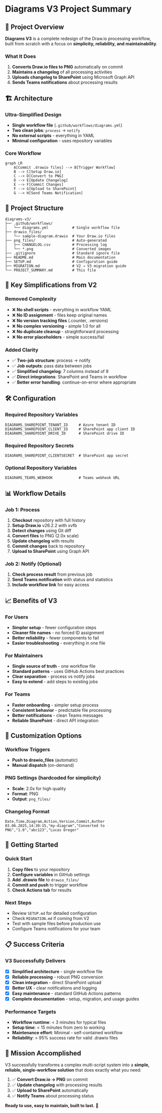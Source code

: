 # Diagrams V3 Project Summary

## 🎯 Project Overview

**Diagrams V3** is a complete redesign of the Draw.io processing workflow, built from scratch with a focus on **simplicity, reliability, and maintainability**. 

### What It Does
1. **Converts Draw.io files to PNG** automatically on commit
2. **Maintains a changelog** of all processing activities  
3. **Uploads changelog to SharePoint** using Microsoft Graph API
4. **Sends Teams notifications** about processing results

## 🏗️ Architecture

### Ultra-Simplified Design
- **Single workflow file** (`.github/workflows/diagrams.yml`)
- **Two clean jobs**: `process` → `notify`
- **No external scripts** - everything in YAML
- **Minimal configuration** - uses repository variables

### Core Workflow
```mermaid
graph LR
    A[Commit .drawio files] --> B[Trigger Workflow]
    B --> C[Setup Draw.io]
    C --> D[Convert to PNG]
    D --> E[Update Changelog]
    E --> F[Commit Changes]
    F --> G[Upload to SharePoint]
    G --> H[Send Teams Notification]
```

## 📂 Project Structure

```
diagrams-v3/
├── .github/workflows/
│   └── diagrams.yml           # Single workflow file
├── drawio_files/
│   └── sample-diagram.drawio  # Your Draw.io files
├── png_files/                 # Auto-generated
│   ├── CHANGELOG.csv          # Processing log
│   └── *.png                  # Converted images
├── .gitignore                 # Standard ignore file
├── README.md                  # Main documentation
├── SETUP.md                   # Configuration guide
├── MIGRATION.md               # V2 → V3 migration guide
└── PROJECT_SUMMARY.md         # This file
```

## 🔄 Key Simplifications from V2

### Removed Complexity
- ❌ **No shell scripts** - everything in workflow YAML
- ❌ **No ID assignment** - files keep original names
- ❌ **No version tracking files** (.counter, .versions)
- ❌ **No complex versioning** - simple 1.0 for all
- ❌ **No duplicate cleanup** - straightforward processing
- ❌ **No error placeholders** - simple success/fail

### Added Clarity  
- ✅ **Two-job structure**: process → notify
- ✅ **Job outputs**: pass data between jobs
- ✅ **Simplified changelog**: 7 columns instead of 9
- ✅ **Direct integrations**: SharePoint and Teams in workflow
- ✅ **Better error handling**: continue-on-error where appropriate

## 🛠️ Configuration

### Required Repository Variables
```
DIAGRAMS_SHAREPOINT_TENANT_ID     # Azure tenant ID
DIAGRAMS_SHAREPOINT_CLIENT_ID     # SharePoint app client ID  
DIAGRAMS_SHAREPOINT_DRIVE_ID      # SharePoint drive ID
```

### Required Repository Secrets
```
DIAGRAMS_SHAREPOINT_CLIENTSECRET  # SharePoint app secret
```

### Optional Repository Variables
```
DIAGRAMS_TEAMS_WEBHOOK            # Teams webhook URL
```

## 📊 Workflow Details

### Job 1: Process
1. **Checkout** repository with full history
2. **Setup Draw.io** v26.2.2 with xvfb
3. **Detect changes** using Git diff
4. **Convert files** to PNG (2.0x scale)
5. **Update changelog** with results
6. **Commit changes** back to repository
7. **Upload to SharePoint** using Graph API

### Job 2: Notify (Optional)
1. **Check process result** from previous job
2. **Send Teams notification** with status and statistics
3. **Include workflow link** for easy access

## 📈 Benefits of V3

### For Users
- **Simpler setup** - fewer configuration steps
- **Cleaner file names** - no forced ID assignment
- **Better reliability** - fewer components to fail
- **Easier troubleshooting** - everything in one file

### For Maintainers
- **Single source of truth** - one workflow file
- **Standard patterns** - uses GitHub Actions best practices
- **Clear separation** - process vs notify jobs
- **Easy to extend** - add steps to existing jobs

### For Teams
- **Faster onboarding** - simpler setup process
- **Consistent behavior** - predictable file processing
- **Better notifications** - clean Teams messages
- **Reliable SharePoint** - direct API integration

## 🔧 Customization Options

### Workflow Triggers
- **Push to drawio_files** (automatic)
- **Manual dispatch** (on-demand)

### PNG Settings (hardcoded for simplicity)
- **Scale**: 2.0x for high quality
- **Format**: PNG
- **Output**: `png_files/`

### Changelog Format
```csv
Date,Time,Diagram,Action,Version,Commit,Author
03.06.2025,14:30:15,"my-diagram","Converted to PNG","1.0","abc123","Lucas Dreger"
```

## 🚀 Getting Started

### Quick Start
1. **Copy files** to your repository
2. **Configure variables** in GitHub settings
3. **Add .drawio file** to `drawio_files/`
4. **Commit and push** to trigger workflow
5. **Check Actions tab** for results

### Next Steps
- Review `SETUP.md` for detailed configuration
- Check `MIGRATION.md` if coming from V2
- Test with sample files before production use
- Configure Teams notifications for your team

## 📋 Success Criteria

### V3 Successfully Delivers
- [x] **Simplified architecture** - single workflow file
- [x] **Reliable processing** - robust PNG conversion
- [x] **Clean integration** - direct SharePoint upload
- [x] **Better UX** - clear notifications and logging
- [x] **Easy maintenance** - standard GitHub Actions patterns
- [x] **Complete documentation** - setup, migration, and usage guides

### Performance Targets
- **Workflow runtime**: < 3 minutes for typical files
- **Setup time**: < 15 minutes from zero to working
- **Maintenance effort**: Minimal - self-contained workflow
- **Reliability**: > 95% success rate for valid .drawio files

## 🎉 Mission Accomplished

V3 successfully transforms a complex multi-script system into a **simple, reliable, single-workflow solution** that does exactly what you need:

1. ✅ **Convert Draw.io → PNG** on commit
2. ✅ **Update changelog** with processing results  
3. ✅ **Upload to SharePoint** automatically
4. ✅ **Notify Teams** about processing status

**Ready to use, easy to maintain, built to last.** 🚀
